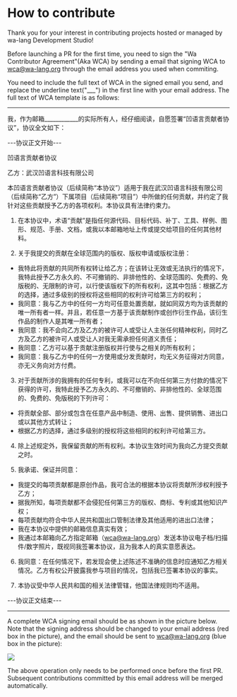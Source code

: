 # How to contribute

Thank you for your interest in contributing projects hosted or managed by wa-lang Development Studio!

Before launching a PR for the first time, you need to sign the "Wa Contributor Agreement"(Aka WCA) by sending a email that signing WCA to <wca@wa-lang.org> through the email address you used when commiting.

You need to include the full text of WCA in the signed email you send, and replace the underline text("___") in the first line with your email address. The full text of WCA template is as follows:

---

我，作为邮箱____________的实际所有人，经仔细阅读，自愿签署“凹语言贡献者协议”，协议全文如下：

---协议正文开始---

凹语言贡献者协议

乙方：武汉凹语言科技有限公司

本凹语言贡献者协议（后续简称“本协议”）适用于我在武汉凹语言科技有限公司（后续简称“乙方”）下属项目（后续简称“项目”）中所做的任何贡献，并约定了我针对这些贡献授予乙方的各项权利。本协议具有法律约束力。

1. 在本协议中，术语“贡献”是指任何源代码、目标代码、补丁、工具、样例、图形、规范、手册、文档，或我以本邮箱地址上传或提交给项目的任何其他材料。

2. 关于我提交的贡献在全球范围内的版权、版权申请或版权注册：
- 我特此将贡献的共同所有权转让给乙方；在该转让无效或无法执行的情况下，我特此授予乙方永久的、不可撤销的、非排他性的、全球范围的、免费的、免版税的、无限制的许可，以行使该版权下的所有权利，这其中包括：根据乙方的选择，通过多级别的授权将这些相同的权利许可给第三方的权利；
- 我同意：我与乙方中的任何一方均可任意处置贡献，就如同双方均为该贡献的唯一所有者一样。并且，若任意一方基于该贡献制作或创作衍生作品，该衍生作品的制作人是其唯一所有者；
- 我同意：我不会向乙方及乙方的被许可人或受让人主张任何精神权利，同时乙方及乙方的被许可人或受让人对我无需承担任何道义责任；
- 我同意：乙方可以基于贡献注册版权并行使与之相关的所有权利；
- 我同意：我与乙方中的任何一方使用或分发贡献时，均无义务征得对方同意，亦无义务向对方付费。

3. 对于贡献所涉的我拥有的任何专利，或我可以在不向任何第三方付款的情况下获得的许可，我特此授予乙方永久的、不可撤销的、非排他性的、全球范围的、免费的、免版税的下列许可：
- 将贡献全部、部分或包含在任意产品中制造、使用、出售、提供销售、进出口或以其他方式转让；
- 根据乙方的选择，通过多级别的授权将这些相同的权利许可给第三方。  

4. 除上述规定外，我保留贡献的所有权利。本协议生效时间为我向乙方提交贡献之时。

5. 我承诺、保证并同意：
- 我提交的每项贡献都是原创作品，我可合法的根据本协议将贡献所涉权利授予乙方；
- 据我所知，每项贡献都不会侵犯任何第三方的版权、商标、专利或其他知识产权；
- 每项贡献均符合中华人民共和国出口管制法律及其他适用的进出口法律；
- 我在本协议中提供的邮箱信息真实有效；
- 我通过本邮箱向乙方指定邮箱（wca@wa-lang.org）发送本协议电子档/扫描件/数字照片，既视同我签署本协议，且为我本人的真实意愿表达。

6. 我同意：在任何情况下，若发现会使上述陈述不准确的信息时应通知乙方相关情况。乙方有权公开披露我参与项目的情况，包括我已签署本协议的事实。

7. 本协议受中华人民共和国的相关法律管辖，他国法律规则均不适用。

---协议正文结束---

---

A complete WCA signing email should be as shown in the picture below. Note that the signing address should be changed to your email address (red box in the picture), and the email should be sent to <wca@wa-lang.org> (blue box in the picture):

![](wca_mail_sample.png)

The above operation only needs to be performed once before the first PR. Subsequent contributions committed by this email address will be merged automatically.